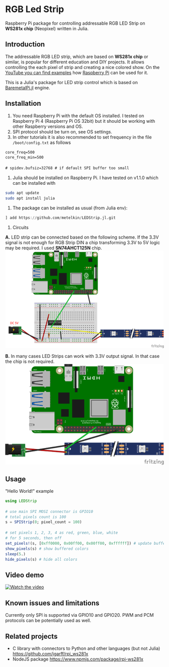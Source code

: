 # RGB Led Strip

Raspberry Pi package for controlling addressable RGB LED Strip on **WS281x chip** (Neopixel) written in Julia. 

## Introduction

The addressable RGB LED strip, which are based on **WS281x chip** or similar, is popular for different education and DIY projects.
It allows controlling the each pixel of strip and creating a nice colored show. On the [YouTube you can find examples](https://www.youtube.com/results?search_query=addressable+led+strip+raspberry+pi) how [Raspberry Pi](https://www.raspberrypi.org/) can be used for it.

This is a Julia's package for LED strip control which is based on [BaremetalPi.jl](https://github.com/ronisbr/BaremetalPi.jl) engine.

## Installation

1. You need Raspberry Pi with the default OS installed.
    I tested on Raspberry Pi 4 (Raspberry Pi OS 32bit) but it should be working with other Raspberry versions and OS.
1. SPI protocol should be turn on, see OS settings.
1. In other tutorials it is also recommended to set frequency in the file `/boot/config.txt` as follows
```txt
core_freq=500
core_freq_min=500

# spidev.bufsiz=32768 # if default SPI buffer too small
```
1. Julia should be installed on Raspberry Pi. 
    I have tested on v1.1.0 which can be installed with
```sh
sudo apt update
sudo apt install julia
```

1. The package can be installed as usual (from Julia env):

```julia
] add https://github.com/metelkin/LEDStrip.jl.git
```

1. Circuits

**A.** LED strip can be connected based on the following scheme.
If the 3.3V signal is not enough for RGB Strip DIN a chip transforming 3.3V to 5V logic may be required. I used **SN74AHCT125N** chip.
![scheme-chip](./scheme-chip.png)

**B.** In many cases LED Strips can work with 3.3V output signal. In that case the chip is not required.
![scheme-no-chip](./scheme-no-chip.png)

## Usage

"Hello World!" example

```julia
using LEDStrip

# use main SPI MOSI connector is GPIO10
# total pixels count is 100
s = SPIStrip(0; pixel_count = 100) 

# set pixels 1, 2, 3, 4 as red, green, blue, white
# for 5 seconds, then off
set_pixels!(s, [0xff0000, 0x00ff00, 0x00ff00, 0xffffff]) # update buffer
show_pixels(s) # show buffered colors
sleep(5.)
hide_pixels(s) # hide all colors
```

## Video demo
[![Watch the video](https://img.youtube.com/vi/0c5QVqN6y7E/maxresdefault.jpg)](https://youtu.be/0c5QVqN6y7E)

## Known issues and limitations

Currently only SPI is supported via GPIO10 and GPIO20.
PWM and PCM protocols can be potentially used as well.

## Related projects

- C library with connectors to Python and other languages (but not Julia)
    <https://github.com/jgarff/rpi_ws281x>
- NodeJS package
    https://www.npmjs.com/package/rpi-ws281x
